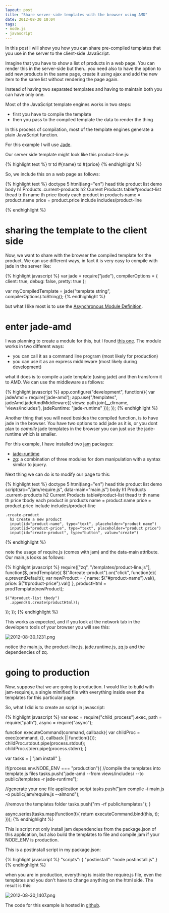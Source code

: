 ```yaml
---
layout: post
title: "Share server-side templates with the browser using AMD"
date: 2012-08-30 10:04
tags: 
- node.js
- javascript
---
```


In this post I will show you how you can share pre-compiled templates that you use in the server to the client-side JavaScript.

Imagine that you have to show a list of products in a web page. You can render this in the server-side but then.. you need also to have the option to add new products in the same page, create it using ajax and add the new item to the same list without rendering the page again.

Instead of having two separated templates and having to maintain both you can have only one. 

Most of the JavaScript template engines works in two steps:

- first you have to compile the template
- then you pass to the compiled template the data to render the thing

In this process of compilation, most of the template engines generate a plain JavaScript function. 

For this example I will use [Jade](http://jade-lang.com).

Our server side template might look like this product-line.js:

{% highlight text %}
  tr 
    td #{name}
    td #{price}
{% endhighlight %}

So, we include this on a web page as follows:

{% highlight text %}
doctype 5
html(lang="en")
  head
    title product list demo
  body
    h1 Products
    .current-products
      h2 Current Products
      table#product-list
        thead
          tr
            th name
            th price
        tbody
          each product in products
            name = product.name
            price = product.price
            include includes/product-line

{% endhighlight %}

# sharing the template to the client side

Now, we want to share with the browser the compiled template for the product. We can use different ways, in fact it is very easy to compile with jade in the server like:

{% highlight javascript %}
var jade = require("jade"),
    compilerOptions = { 
      client: true, 
      debug: false, 
      pretty: true 
    };

var myCompiledTemplate = jade("template string", compilerOptions).toString();
{% endhighlight %}

but what I like most is to use the [Asynchronous Module Definition](https://github.com/amdjs/amdjs-api/wiki/AMD). 

# enter jade-amd

I was planning to create a module for this, but I found [this one](https://github.com/mysociety/node-jade-amd). The module works in two different ways:

* you can call it as a command line program (most likely for production)
* you can use it as an express middleware (most likely during development)

what it does is to compile a jade template (using jade) and then transform it to AMD. We can use the middleware as follows:

{% highlight javascript %}
app.configure("development", function(){
  var jadeAmd = require('jade-amd');
  app.use("/templates", jadeAmd.jadeAmdMiddleware({
    views: path.join(__dirname, 'views/includes'),
    jadeRuntime: "jade-runtime"
  }));
});
{% endhighlight %}

Another thing that you will need besides the compiled function, is to have jade in the browser. You have two options to add jade as it is, or you dont plan to *compile* jade templates in the browser you can just use the jade-runtime which is smaller.

For this example, I have installed two [jam](http://jamjs.org) packages:

* [jade-runtime](http://jamjs.org/packages/#/details/jade-runtime)
* [zq](http://jamjs.org/packages/#/details/zq): a combination of three modules for dom manipulation with a syntax similar to jquery.

Next thing we can do is to modify our page to this:


{% highlight text %}
doctype 5
html(lang="en")
  head
    title product list demo
    script(src="/jam/require.js", data-main="main.js")
  body
    h1 Products
    .current-products
      h2 Current Products
      table#product-list
        thead
          tr
            th name
            th price
        tbody
          each product in products
            name = product.name
            price = product.price
            include includes/product-line

    .create-product
      h2 Create a new product
      input(id="product-name", type="text", placeholder="product name") 
      input(id="product-price", type="text", placeholder="product price") 
      input(id="create-product", type="button", value="create") 

{% endhighlight %}

note the usage of require.js (comes with jam) and the data-main attribute. Our main.js looks as follows:

{% highlight javascript %}
require(["zq", "/templates/product-line.js"], function($, prodTemplate){
  $("#create-product").on("click", function(e){
    e.preventDefault();
    var newProduct = {
          name: $("#product-name").val(),
          price: $("#product-price").val()
        },
        productHtml = prodTemplate(newProduct);

    $("#product-list tbody")
      .append($.create(productHtml));
  });
});
{% endhighlight %}

This works as expected, and if you look at the network tab in the developers tools of your browser you will see this:

![2012-08-30_1231.png](https://s3.amazonaws.com/joseoncode.com/img/2012-08-30_1231.png)

notice the main.js, the product-line.js, jade.runtime.js, zq.js and the dependencies of zq.

# going to production

Now, suppose that we are going to production. I would like to build with jam-requirejs, a single mimified file with everything inside even the templates for this particular page.

So, what I did is to create an script in javascript:


{% highlight javascript %}
var exec = require("child_process").exec,
    path = require("path"),
    async = require("async");

function executeCommand(command, callback){
    var childProc = exec(command, {}, callback || function(){});
    childProc.stdout.pipe(process.stdout);
    childProc.stderr.pipe(process.stderr);
}

var tasks = [
    "jam install"
  ];

if(process.env.NODE_ENV === "production"){
  //compile the templates into template.js files
  tasks.push("jade-amd --from views/includes/ --to public/templates -r jade-runtime");
  
  //generate your one file application script
  tasks.push("jam compile -i main.js -o public/jam/require.js --almond");
  
  //remove the templates folder
  tasks.push("rm -rf public/templates");
}

async.series(tasks.map(function(t){
  return executeCommand.bind(this, t);
}));
{% endhighlight %}

This is script not only install jam dependencies from the package.json of this application, but also build the templates to file and compile jam if your NODE_ENV is production.

This is a postinstall script in my package.json:

{% highlight javascript %}
  "scripts": {
    "postinstall": "node postinstall.js"
  }
{% endhighlight %}

when you are in production, everything is inside the require.js file, even the templates and you don't have to change anything on the html side. The result is this:

![2012-08-30_1407.png](https://s3.amazonaws.com/joseoncode.com/img/2012-08-30_1407.png)

The code for this example is hosted in [github](http://github.com/jfromaniello/tedemo).